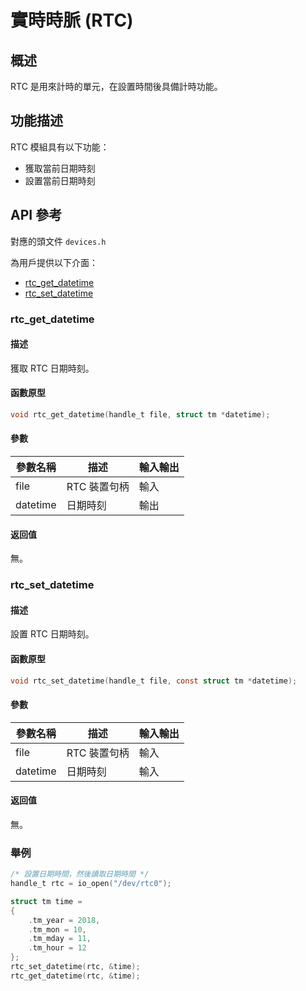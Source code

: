 # 實時時脈 (RTC)

## 概述

RTC 是用來計時的單元，在設置時間後具備計時功能。

## 功能描述

RTC 模組具有以下功能：

- 獲取當前日期時刻
- 設置當前日期時刻

## API 參考

對應的頭文件 `devices.h`

為用戶提供以下介面：

- [rtc\_get\_datetime](#rtcgetdatetime)
- [rtc\_set\_datetime](#rtcsetdatetime)

### rtc\_get\_datetime

#### 描述

獲取 RTC 日期時刻。

#### 函數原型

```c
void rtc_get_datetime(handle_t file, struct tm *datetime);
```

#### 參數

| 參數名稱     |   描述         |  輸入輸出  |
| ----------- | -------------- | --------- |
| file        | RTC 裝置句柄    | 輸入      |
| datetime    | 日期時刻        | 輸出      |

#### 返回值

無。

### rtc\_set\_datetime

#### 描述

設置 RTC 日期時刻。

#### 函數原型

```c
void rtc_set_datetime(handle_t file, const struct tm *datetime);
```

#### 參數

| 參數名稱     |   描述           |  輸入輸出  |
| ----------- | ---------------- | --------- |
| file        | RTC 裝置句柄      | 輸入      |
| datetime    | 日期時刻          | 輸入      |

#### 返回值

無。

### 舉例

```c
/* 設置日期時間，然後讀取日期時間 */
handle_t rtc = io_open("/dev/rtc0");

struct tm time =
{
    .tm_year = 2018,
    .tm_mon = 10,
    .tm_mday = 11,
    .tm_hour = 12
};
rtc_set_datetime(rtc, &time);
rtc_get_datetime(rtc, &time);
```